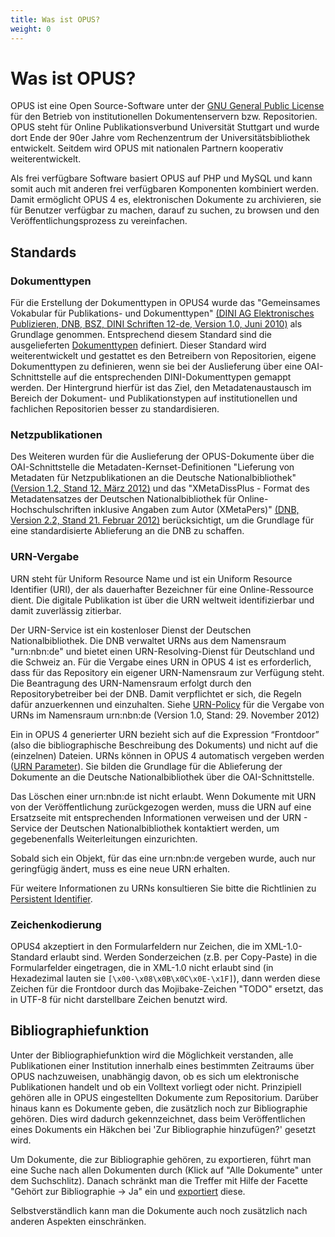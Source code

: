 ```yaml
---
title: Was ist OPUS?
weight: 0
---
```


# Was ist OPUS?

OPUS ist eine Open Source-Software unter der [GNU General Public License][GNUGPL] für den Betrieb von institutionellen
Dokumentenservern bzw. Repositorien. OPUS steht für Online Publikationsverbund Universität Stuttgart und wurde dort
Ende der 90er Jahre vom Rechenzentrum der Universitätsbibliothek entwickelt. Seitdem wird OPUS mit nationalen Partnern
kooperativ weiterentwickelt.

Als frei verfügbare Software basiert OPUS auf PHP und MySQL und kann somit auch mit anderen frei verfügbaren Komponenten
kombiniert werden. Damit ermöglicht OPUS 4 es, elektronischen Dokumente zu archivieren, sie für Benutzer verfügbar zu
machen, darauf zu suchen, zu browsen und den Veröffentlichungsprozess zu vereinfachen.

## Standards

### Dokumenttypen

Für die Erstellung der Dokumenttypen in OPUS4 wurde das "Gemeinsames Vokabular für Publikations- und Dokumenttypen"
[(DINI AG Elektronisches Publizieren, DNB, BSZ, DINI Schriften 12-de, Version 1.0, Juni 2010)][DINI] als Grundlage
genommen. Entsprechend diesem Standard sind die
ausgelieferten [Dokumenttypen][DOCTYPES] definiert. Dieser Standard wird weiterentwickelt und gestattet es den
Betreibern von Repositorien, eigene Dokumenttypen zu definieren, wenn sie bei der Auslieferung über eine
OAI-Schnittstelle auf die entsprechenden DINI-Dokumenttypen gemappt werden. Der Hintergrund hierfür ist das Ziel,
den Metadatenaustausch im Bereich der Dokument- und Publikationstypen auf institutionellen und fachlichen Repositorien
besser zu standardisieren.

### Netzpublikationen

Des Weiteren wurden für die Auslieferung der OPUS-Dokumente über die OAI-Schnittstelle die
Metadaten-Kernset-Definitionen "Lieferung von Metadaten für Netzpublikationen an die Deutsche Nationalbibliothek"
[(Version 1.2, Stand 12. März 2012)][DNBMDKERN] und das
"XMetaDissPlus - Format des Metadatensatzes der Deutschen Nationalbibliothek für Online-Hochschulschriften inklusive
Angaben zum Autor (XMetaPers)" [(DNB, Version 2.2, Stand 21. Februar 2012)][XMETADISSPLUS]
berücksichtigt, um die Grundlage für eine standardisierte Ablieferung an die DNB zu schaffen.

### URN-Vergabe

URN steht für Uniform Resource Name und ist ein Uniform Resource Identifier (URI), der als dauerhafter Bezeichner für 
eine Online-Ressource dient.
Die digitale Publikation ist über die URN weltweit identifizierbar und damit zuverlässig zitierbar.

Der URN-Service ist ein kostenloser Dienst der Deutschen Nationalbibliothek. Die DNB verwaltet URNs aus dem Namensraum 
"urn:nbn:de" und bietet einen URN-Resolving-Dienst für Deutschland und die Schweiz an.
Für die Vergabe eines URN in OPUS 4 ist es erforderlich, dass für das Repository ein eigener URN-Namensraum zur 
Verfügung steht.
Die Beantragung des URN-Namensraum erfolgt durch den Repositorybetreiber bei der DNB. Damit verpflichtet er sich, 
die Regeln dafür anzuerkennen und einzuhalten.
Siehe [URN-Policy][URNPOLICY] für die Vergabe von URNs im Namensraum urn:nbn:de (Version 1.0, Stand: 29. November 2012)

Ein in OPUS 4 generierter URN bezieht sich auf die Expression “Frontdoor” (also die bibliographische Beschreibung des 
Dokuments) und nicht auf die (einzelnen) Dateien.
URNs können in OPUS 4 automatisch vergeben werden ([URN Parameter](config/urn.html)). Sie bilden die Grundlage für die 
Ablieferung der Dokumente an die Deutsche Nationalbibliothek über die OAI-Schnittstelle.

<p class="info">
Das Löschen einer urn:nbn:de ist nicht erlaubt. Wenn Dokumente mit URN  von der Veröffentlichung zurückgezogen werden, 
muss die URN auf eine Ersatzseite mit entsprechenden Informationen verweisen und der URN - Service der Deutschen 
Nationalbibliothek kontaktiert werden, um gegebenenfalls Weiterleitungen einzurichten.
</p>

<p class="info">
Sobald sich ein Objekt, für das eine urn:nbn:de vergeben wurde, auch nur geringfügig ändert, muss es eine neue URN 
erhalten. 
</p>


Für weitere Informationen zu URNs konsultieren Sie bitte die Richtlinien zu [Persistent Identifier][PERSISTENTID].


### Zeichenkodierung

OPUS4 akzeptiert in den Formularfeldern nur Zeichen, die im XML-1.0-Standard erlaubt sind. Werden Sonderzeichen
(z.B. per Copy-Paste) in die Formularfelder eingetragen, die in XML-1.0 nicht erlaubt sind (in Hexadezimal lauten sie
`[\x00-\x08\x0B\x0C\x0E-\x1F]`), dann werden diese
Zeichen für die Frontdoor durch das Mojibake-Zeichen "TODO" ersetzt, das in UTF-8 für nicht darstellbare Zeichen
benutzt wird.

## Bibliographiefunktion

Unter der Bibliographiefunktion wird die Möglichkeit verstanden, alle Publikationen einer Institution innerhalb eines
bestimmten Zeitraums über OPUS nachzuweisen, unabhängig davon, ob es sich um elektronische Publikationen handelt und ob
ein Volltext vorliegt oder nicht. Prinzipiell gehören alle in OPUS eingestellten Dokumente zum Repositorium. Darüber
hinaus kann es Dokumente geben, die zusätzlich noch zur Bibliographie gehören. Dies wird dadurch gekennzeichnet, dass
beim Veröffentlichen eines Dokuments ein Häkchen bei 'Zur Bibliographie hinzufügen?' gesetzt wird.

Um Dokumente, die zur Bibliographie gehören, zu exportieren, führt man eine Suche nach allen Dokumenten durch (Klick
auf "Alle Dokumente" unter dem Suchschlitz). Danach schränkt man die Treffer mit Hilfe der Facette "Gehört zur
Bibliographie -> Ja" ein und [exportiert][EXPORT] diese.

<p class="info">
Selbstverständlich kann man die Dokumente auch noch zusätzlich nach anderen Aspekten einschränken.
</p>

[GNUGPL]: http://www.gnu.org/copyleft/gpl.html
[DINI]: http://nbn-resolving.de/urn:nbn:de:kobv:11-100109998
[DNBMDKERN]: http://d-nb.info/1020730110/34
[XMETADISSPLUS]: http://d-nb.info/1020009535/34
[PERSISTENTID]: http://www.persistent-identifier.de/?link=3352
[NESTOR]: http://nestor.sub.uni-goettingen.de/handbuch/artikel/nestor_handbuch_artikel_336.pdf
[DOCTYPES]: documenttypes/index.html
[EXPORT]: features/export.html
[URNPOLICY]: http://nbn-resolving.de/urn:nbn:de:101-2012121200